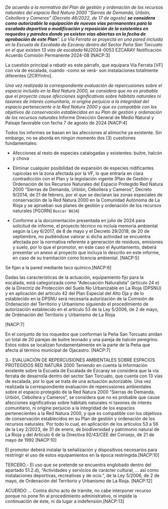 *De acuerdo a la normativa del Plan de gestión y ordenación de los recursos naturales del espacio Red Natura 2000 “Sierras de Demanda, Urbión, Cebollera y Cameros” (Decreto 46/2022, de 17 de agosto) **se considera como autorizable la equipación de nuevas vías permanentes para la escalada deportiva o modificación y reposición de la existentes en roquedos y paredes donde ya existen vías abiertas en la fecha de aprobación de este Plan**”. La Vía Ferrata se proyecta en una pared incluida en la Escuela de Escalada de Ezcaray dentro del Sector Peña San Torcuato en el que existen 13 vías de escalada* NU2024-0053 EZCARAY Notificación Acuerdo Comisión Permanente 2024-08 [NACP:3]

La cuestión principal a rebatir es este párrafo, que equipara Vía Ferrata [VF] con vía de escalada, cuando -como se verá- son instalaciones totalmente diferentes [ZCRYintro].

*Una vez realizada la correspondiente evaluación de repercusiones sobre el espacio incluido en la Red Natura 2000, se considera que no es probable que el proyecto cause afecciones significativas sobre hábitats naturales ni taxones de interés comunitario, ni origine perjuicio a la integridad del espacio perteneciente a la Red Natura 2000 y que es compatible con los objetivos de conservación establecidos en su Plan de gestión y ordenación de los recursos naturales* Informe Dirección General de Medio Natural y Paisaje favorable con fecha 7 de agosto de 2024 [NACP:4]

Todos los informes se basan en las afecciones al alimoche ya existente. Sin embargo, no se aborda en ningún momento dos (3) cuestiones fundamentales:

- Afecciones al resto de especies catalogadas y existentes: buitre, halcón y chova
- Eliminar cualquier posibilidad de expansión de especies nidificantes rupícolas en la zona afectada por la VF, lo que entraría en clara contradicción con el Plan y la legislación vigente (Plan de Gestión y Ordenación de los Recursos Naturales del Espacio Protegido Red Natura 2000 “Sierras de Demanda, Urbión, Cebollera y Cameros”, Decreto 9/2014, de 21 de febrero, por el que se declaran las zonas especiales de conservación de la Red Natura 2000 en la Comunidad Autónoma de La Rioja y se aprueban sus planes de gestión y ordenación de los recursos naturales [PGORN] `Buscar BOJA`)

- Conforme a la documentación presentada en julio de 2024 para solicitud de informe, el proyecto
técnico no incluía memoria ambiental según la Ley 6/2017, de 8 de mayo y el Decreto 29/2018, de 20
de septiembre, no pudiéndose valorar si dicha actividad se encuentra afectada por la normativa
referente a generación de residuos, emisiones y suelo, por lo que el promotor, en este caso el
Ayuntamiento, deberá presentar un anexo al proyecto que incluya lo descrito en este informe, en caso
de su tramitación como licencia ambiental. [NACP:5]

Se fijan a la pared mediante taco químico.[NACP:6]


Dadas las características de la actuación, equipamiento fijo para la escalada, está categorizada como
“Adecuación Naturalista” (artículo 24 e) de la Directriz de Protección del Suelo No Urbanizable en La
Rioja (DPSNU) y en aplicación del artículo 42 del Plan Especial del Alto Oja y de lo establecido en la
DPSNU será necesaria autorización de la Comisión de Ordenación del Territorio y Urbanismo siguiendo
el procedimiento de autorización establecido en el artículo 53 de la Ley 5/2006, de 2 de mayo, de
Ordenación del Territorio y Urbanismo de La Rioja

[NACP:7]

En el conjunto de los roquedos que conforman la Peña San Torcuato anidan un total de 20 parejas de
buitre leonado y una pareja de halcón peregrino.
Estos nidos se localizan fundamentalmente en la parte de la Peña que afecta al término municipal de
Ojacastro. [NACP:7]

3.- EVALUACIÓN DE REPERCUSIONES AMBIENTALES SOBRE ESPACIOS PROTEGIDOS RED NATURA 2000
Teniendo en cuenta la información existente sobre la Escuela de Escalada de Ezcaray se considera que
la vía ferrata de desarrolla dentro del sector San Torcuato, que cuenta con 13 vías de escalada, por lo
que se trata de una actuación autorizable.
Una vez realizada la correspondiente evaluación de repercusiones ambientales sobre el espacio
protegido de la Red Natura 2000 “Sierras de Demanda, Urbión, Cebollera y Cameros”, se considera que
no es probable que cause afecciones significativas sobre hábitats naturales ni taxones de interés
comunitario, ni origine perjuicio a la integridad de los espacios pertenecientes a la Red Natura 2000, y
que es compatible con los objetivos de conservación establecidos en su Plan de gestión y ordenación de
los recursos naturales.
Por todo lo cual, en aplicación de los artículos 53 a 56 de la Ley 2/2023, de 31 de enero, de biodiversidad
y patrimonio natural de La Rioja y del Artículo 6 de la Directiva 92/43/CEE del Consejo, de 21 de mayo
de 1992 [NACP:10]

El promotor deberá instalar la señalización y dispositivos necesarios para restringir el uso de
estos equipamientos en la época restringida.[NACP:10]

TERCERO.- El uso que se pretende se encuentra englobado dentro del apartado 51.2.d), “Actividades y
servicios de carácter cultural, … así como instalaciones deportivas, recreativas y de ocio.”, de la Ley 5/2006, de 2
de mayo, de Ordenación del Territorio y Urbanismo de La Rioja. [NACP:12]

ACUERDO
...
Contra dicho acto de trámite, no cabe interponer recurso porque no pone fin al procedimiento
administrativo, ni impide la continuación de éste, ni da lugar a indefensión.[NACP:13]






